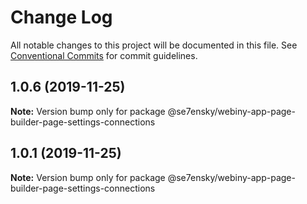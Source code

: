 # Change Log

All notable changes to this project will be documented in this file.
See [Conventional Commits](https://conventionalcommits.org) for commit guidelines.

## 1.0.6 (2019-11-25)

**Note:** Version bump only for package @se7ensky/webiny-app-page-builder-page-settings-connections





## 1.0.1 (2019-11-25)

**Note:** Version bump only for package @se7ensky/webiny-app-page-builder-page-settings-connections
